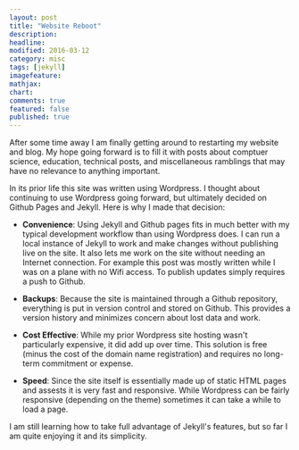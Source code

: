 ```yaml
---
layout: post
title: "Website Reboot"
description: 
headline: 
modified: 2016-03-12
category: misc
tags: [jekyll]
imagefeature: 
mathjax: 
chart: 
comments: true
featured: false
published: true
---
```


After some time away I am finally getting around to restarting my website and blog. My hope going forward is to fill it with posts about comptuer science, education, technical posts, and miscellaneous ramblings that may have no relevance to anything important.

In its prior life this site was written using Wordpress. I thought about continuing to use Wordpress going forward, but ultimately decided on Github Pages and Jekyll. Here is why I made that decision:

- **Convenience**: Using Jekyll and Github pages fits in much better with my typical development workflow than using Wordpress does. I can run a local instance of Jekyll to work and make changes without publishing live on the site. It also lets me work on the site without needing an Internet connection. For example this post was mostly written while I was on a plane with no Wifi access. To publish updates simply requires a push to Github.

- **Backups**: Because the site is maintained through a Github repository, everything is put in version control and stored on Github. This provides a version history and minimizes concern about lost data and work.

- **Cost Effective**: While my prior Wordpress site hosting wasn't particularly expensive, it did add up over time. This solution is free (minus the cost of the domain name registration) and requires no long-term commitment or expense.

- **Speed**: Since the site itself is essentially made up of static HTML pages and assests it is very fast and responsive. While Wordpress can be fairly responsive (depending on the theme) sometimes it can take a while to load a page.

I am still learning how to take full advantage of Jekyll's features, but so far I am quite enjoying it and its simplicity.